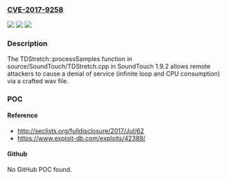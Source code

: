 ### [CVE-2017-9258](https://cve.mitre.org/cgi-bin/cvename.cgi?name=CVE-2017-9258)
![](https://img.shields.io/static/v1?label=Product&message=n%2Fa&color=blue)
![](https://img.shields.io/static/v1?label=Version&message=n%2Fa&color=blue)
![](https://img.shields.io/static/v1?label=Vulnerability&message=n%2Fa&color=brighgreen)

### Description

The TDStretch::processSamples function in source/SoundTouch/TDStretch.cpp in SoundTouch 1.9.2 allows remote attackers to cause a denial of service (infinite loop and CPU consumption) via a crafted wav file.

### POC

#### Reference
- http://seclists.org/fulldisclosure/2017/Jul/62
- https://www.exploit-db.com/exploits/42389/

#### Github
No GitHub POC found.

